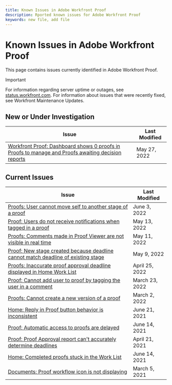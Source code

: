 ```yaml
---
title: Known Issues in Adobe Workfront Proof
description: Rported known issues for Adobe Workfront Proof
keywords: new file, add file
---
```


# Known Issues in Adobe Workfront Proof

This page contains issues currently identified in Adobe Workfront Proof.

>[!IMPORTANT]
>
>For information regarding server uptime or outages, see [status.workfront.com](https://status.workfront.com). For information about issues that were recently fixed, see Workfront Maintenance Updates.

## New or Under Investigation

|Issue  |Last Modified   | 
|---|---|
|[Workfront Proof: Dashboard shows 0 proofs in Proofs to manage and Proofs awaiting decision reports](zero-proofs-to-manage.md) | May 27, 2022 | 

## Current Issues

| **Issue** | **Last Modified** |
|-----------------------------------------------------------------------------------|-------------------|
| [Proofs: User cannot move self to another stage of a proof](user-cannot-move-self-to-another-stage-of-a-proof.md)| June 3, 2022 |
| [Proof: Users do not receive notifications when tagged in a proof](users-do-not-receive-notifications-when-tagged-in-a-proof.md) | May 13, 2022 |
| [Proofs: Comments made in Proof Viewer are not visible in real time](comments-not-visible-in-real-time.md) | May 11, 2022 |
| [Proof: New stage created because deadline cannot match deadline of existing stage](new-stage-created.md) | May 9, 2022 |
| [Proofs: Inaccurate proof approval deadline displayed in Home Work List](inaccurate-proof-approval-deadline-displayed.md) | April 25, 2022 |
| [Proof: Cannot add user to proof by tagging the user in a comment](cannot-add-user-to-proof.md) | March 23, 2022 |
| [Proofs: Cannot create a new version of a proof](cannot-create-a-new-version-of-a-proof.md) | March 2, 2022 |
| [Home: Reply in Proof button behavior is inconsistent](reply-in-proof-button-behavior-is-inconsistent.md) | June 21, 2021 |
| [Proof: Automatic access to proofs are delayed](automatic-access-to-proofs-are-delayed.md) | June 14, 2021 |
| [Proof: Proof Approval report can't accurately determine deadlines](proof-approval-report-cant-accurately-determine-deadlines.md) | April 21, 2021 |
| [Home: Completed proofs stuck in the Work List](completed-proofs-stuck-in-the-work-list.md) | June 14, 2021 |
| [Documents: Proof workflow icon is not displaying](proof-workflow-icon-is-not-displaying.md) | March 5, 2021 |

